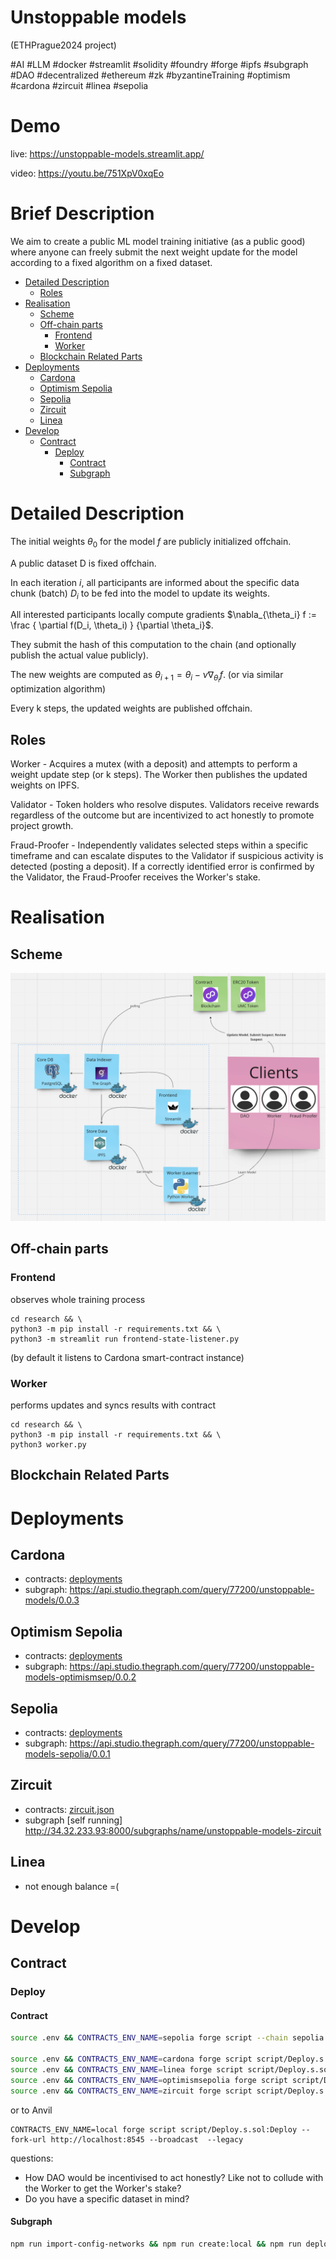 #  Unstoppable models 
(ETHPrague2024 project)

#AI #LLM #docker #streamlit #solidity #foundry #forge #ipfs #subgraph #DAO #decentralized #ethereum #zk
#byzantineTraining
#optimism #cardona #zircuit #linea #sepolia

# Demo
live: https://unstoppable-models.streamlit.app/

video: https://youtu.be/751XpV0xqEo

# Brief Description

We aim to create a public ML model training initiative (as a public good) where anyone can freely submit the next weight update for the model according to a fixed algorithm on a fixed dataset.

<!-- START doctoc generated TOC please keep comment here to allow auto update -->
<!-- DON'T EDIT THIS SECTION, INSTEAD RE-RUN doctoc TO UPDATE -->

- [Detailed Description](#detailed-description)
  - [Roles](#roles)
- [Realisation](#realisation)
  - [Scheme](#scheme)
  - [Off-chain parts](#off-chain-parts)
    - [Frontend](#frontend)
    - [Worker](#worker)
  - [Blockchain Related Parts](#blockchain-related-parts)
- [Deployments](#deployments)
  - [Cardona](#cardona)
  - [Optimism Sepolia](#optimism-sepolia)
  - [Sepolia](#sepolia)
  - [Zircuit](#zircuit)
  - [Linea](#linea)
- [Develop](#develop)
  - [Contract](#contract)
    - [Deploy](#deploy)
      - [Contract](#contract-1)
      - [Subgraph](#subgraph)

<!-- END doctoc generated TOC please keep comment here to allow auto update -->

# Detailed Description

The initial weights $\theta_0$ for the model $f$ are publicly initialized offchain.

A public dataset D is fixed offchain.

In each iteration $i$, all participants are informed about the specific data chunk (batch) $D_i$ to be fed into the model to update its weights.

All interested participants locally compute gradients $\nabla_{\theta_i} f := \frac { \partial f(D_i, \theta_i) } {\partial \theta_i}$.

They submit the hash of this computation to the chain (and optionally publish the actual value publicly).

The new weights are computed as $\theta_{i+1} = \theta_i - \nu \nabla_{\theta_i} f$. (or via similar optimization algorithm)

Every k steps, the updated weights are published offchain.

## Roles

Worker - Acquires a mutex (with a deposit) and attempts to perform a weight update step (or k steps). The Worker then publishes the updated weights on IPFS.

Validator - Token holders who resolve disputes. Validators receive rewards regardless of the outcome but are incentivized to act honestly to promote project growth.

Fraud-Proofer - Independently validates selected steps within a specific timeframe and can escalate disputes to the Validator if suspicious activity is detected (posting a deposit). If a correctly identified error is confirmed by the Validator, the Fraud-Proofer receives the Worker's stake.

# Realisation
## Scheme
![Overview Scheme](docs/scheme.png)

## Off-chain parts
### Frontend
observes whole training process
```
cd research && \
python3 -m pip install -r requirements.txt && \
python3 -m streamlit run frontend-state-listener.py
```
(by default it listens to Cardona smart-contract instance)

### Worker
performs updates and syncs results with contract
```
cd research && \
python3 -m pip install -r requirements.txt && \
python3 worker.py
```

## Blockchain Related Parts

# Deployments

## Cardona
- contracts: [deployments](deployments/cardona.json)
- subgraph: https://api.studio.thegraph.com/query/77200/unstoppable-models/0.0.3

## Optimism Sepolia
- contracts: [deployments](deployments/optimismsepolia.json)
- subgraph: https://api.studio.thegraph.com/query/77200/unstoppable-models-optimismsep/0.0.2

## Sepolia
- contracts: [deployments](deployments/sepolia.json)
- subgraph: https://api.studio.thegraph.com/query/77200/unstoppable-models-sepolia/0.0.1

## Zircuit
- contracts: [zircuit.json](deployments%2Fzircuit.json)
- subgraph [self running] http://34.32.233.93:8000/subgraphs/name/unstoppable-models-zircuit

## Linea
- not enough balance =(

# Develop

## Contract

### Deploy

#### Contract
```bash
source .env && CONTRACTS_ENV_NAME=sepolia forge script --chain sepolia script/Deploy.s.sol:Deploy --rpc-url $SEPOLIA_RPC_URL --broadcast  -vvvv --legacy

source .env && CONTRACTS_ENV_NAME=cardona forge script script/Deploy.s.sol:Deploy --rpc-url https://rpc.cardona.zkevm-rpc.com --broadcast  -vvvv --legacy
source .env && CONTRACTS_ENV_NAME=linea forge script script/Deploy.s.sol:Deploy --rpc-url https://rpc.goerli.linea.build --broadcast  -vvvv --legacy
source .env && CONTRACTS_ENV_NAME=optimismsepolia forge script script/Deploy.s.sol:Deploy --rpc-url https://optimism-sepolia.drpc.org --broadcast  -vvvv --legacy
source .env && CONTRACTS_ENV_NAME=zircuit forge script script/Deploy.s.sol:Deploy --rpc-url https://zircuit1.p2pify.com --broadcast  -vvvv --legacy
```

or to Anvil
```
CONTRACTS_ENV_NAME=local forge script script/Deploy.s.sol:Deploy --fork-url http://localhost:8545 --broadcast  --legacy
```

questions:
- How DAO would be incentivised to act honestly? Like not to collude with the Worker to get the Worker's stake?
- Do you have a specific dataset in mind?

#### Subgraph
```bash
npm run import-config-networks && npm run create:local && npm run deploy:local
```
